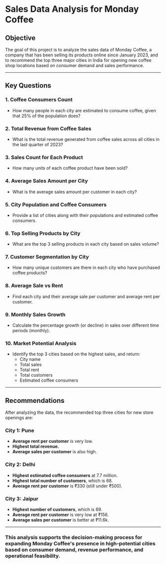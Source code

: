 # Sales Data Analysis for Monday Coffee

## **Objective**
The goal of this project is to analyze the sales data of Monday Coffee, a company that has been selling its products online since January 2023, and to recommend the top three major cities in India for opening new coffee shop locations based on consumer demand and sales performance.

---

## **Key Questions**

### **1. Coffee Consumers Count**
- How many people in each city are estimated to consume coffee, given that 25% of the population does?

### **2. Total Revenue from Coffee Sales**
- What is the total revenue generated from coffee sales across all cities in the last quarter of 2023?

### **3. Sales Count for Each Product**
- How many units of each coffee product have been sold?

### **4. Average Sales Amount per City**
- What is the average sales amount per customer in each city?

### **5. City Population and Coffee Consumers**
- Provide a list of cities along with their populations and estimated coffee consumers.

### **6. Top Selling Products by City**
- What are the top 3 selling products in each city based on sales volume?

### **7. Customer Segmentation by City**
- How many unique customers are there in each city who have purchased coffee products?

### **8. Average Sale vs Rent**
- Find each city and their average sale per customer and average rent per customer.

### **9. Monthly Sales Growth**
- Calculate the percentage growth (or decline) in sales over different time periods (monthly).

### **10. Market Potential Analysis**
- Identify the top 3 cities based on the highest sales, and return:
  - City name
  - Total sales
  - Total rent
  - Total customers
  - Estimated coffee consumers

---

## **Recommendations**

After analyzing the data, the recommended top three cities for new store openings are:

### **City 1: Pune**
- **Average rent per customer** is very low.
- **Highest total revenue.**
- **Average sales per customer** is also high.

### **City 2: Delhi**
- **Highest estimated coffee consumers** at 7.7 million.
- **Highest total number of customers**, which is 68.
- **Average rent per customer** is ₹330 (still under ₹500).

### **City 3: Jaipur**
- **Highest number of customers**, which is 69.
- **Average rent per customer** is very low at ₹156.
- **Average sales per customer** is better at ₹11.6k.

---

### This analysis supports the decision-making process for expanding Monday Coffee's presence in high-potential cities based on consumer demand, revenue performance, and operational feasibility.
